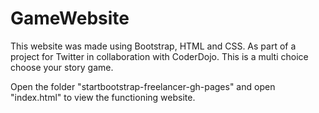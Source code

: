 # GameWebsite
This website was made using Bootstrap, HTML and CSS. As part of a project for Twitter in collaboration with CoderDojo. This is a multi choice choose your story game. 

Open the folder "startbootstrap-freelancer-gh-pages" and open "index.html" to view the functioning website. 
